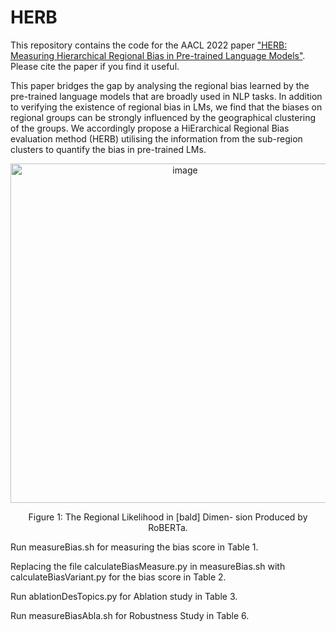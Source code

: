 # HERB


This repository contains the code for the AACL 2022 paper ["HERB: Measuring Hierarchical Regional Bias in Pre-trained Language Models"](https://arxiv.org/abs/2211.02882). Please cite the paper if you find it useful. 

This paper bridges the gap by analysing the regional bias learned by the pre-trained language models that are broadly used in NLP tasks. In addition to verifying the existence of regional bias in LMs, we find that the biases on regional groups can be strongly influenced by the geographical clustering of the groups. We accordingly propose a HiErarchical Regional Bias evaluation method (HERB) utilising the information from the sub-region clusters to quantify the bias in pre-trained LMs.

<div align=center><img width="543" alt="image" src="https://user-images.githubusercontent.com/45395508/200992600-97b23416-c211-451c-bdba-0223962c1da6.png">
  

Figure 1: The Regional Likelihood in [bald] Dimen- sion Produced by RoBERTa.

<div align=left>Run measureBias.sh for measuring the bias score in Table 1.
  
  
Replacing the file calculateBiasMeasure.py in measureBias.sh with calculateBiasVariant.py for the bias score in Table 2.
  
Run ablationDesTopics.py for Ablation study in Table 3.
  
Run measureBiasAbla.sh for Robustness Study in Table 6.  
